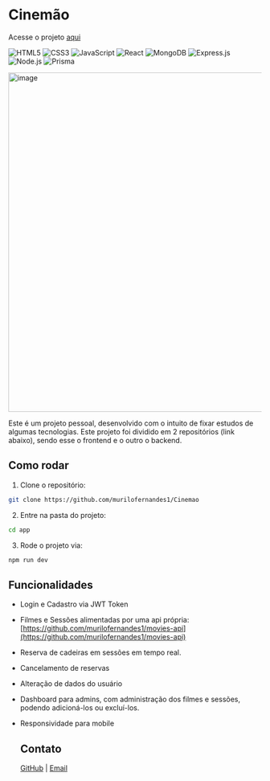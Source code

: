 # Cinemão
Acesse o projeto [aqui](https://cinemao.vercel.app/)

![HTML5](https://img.shields.io/badge/HTML5-E34F26?style=for-the-badge&logo=html5&logoColor=white)
![CSS3](https://img.shields.io/badge/CSS3-1572B6?style=for-the-badge&logo=css3&logoColor=white)
![JavaScript](https://img.shields.io/badge/JavaScript-F7DF1E?style=for-the-badge&logo=javascript&logoColor=black)
![React](https://img.shields.io/badge/React-61DAFB?style=for-the-badge&logo=react&logoColor=black)
![MongoDB](https://img.shields.io/badge/MongoDB-47A248?style=for-the-badge&logo=mongodb&logoColor=white)
![Express.js](https://img.shields.io/badge/Express.js-000000?style=for-the-badge&logo=express&logoColor=white)
![Node.js](https://img.shields.io/badge/Node.js-339933?style=for-the-badge&logo=node.js&logoColor=white)
![Prisma](https://img.shields.io/badge/Prisma-0C344B?style=for-the-badge&logo=prisma&logoColor=white)


<img width="1580" height="675" alt="image" src="https://github.com/user-attachments/assets/9138187a-0bb8-48fd-aba6-e8bc80965672" />

Este é um projeto pessoal, desenvolvido com o intuito de fixar estudos de algumas tecnologias. Este projeto foi dividido em 2 repositórios (link abaixo), sendo esse o frontend e o outro o backend.

## Como rodar

1. Clone o repositório:

```bash
git clone https://github.com/murilofernandes1/Cinemao
```

2. Entre na pasta do projeto:

```bash
cd app
```

3. Rode o projeto via:

```bash
npm run dev
```

## Funcionalidades

- Login e Cadastro via JWT Token
- Filmes e Sessões alimentadas por uma api própria: [https://github.com/murilofernandes1/movies-api](https://github.com/murilofernandes1/movies-api)
- Reserva de cadeiras em sessões em tempo real.
- Cancelamento de reservas
- Alteração de dados do usuário
- Dashboard para admins, com administração dos filmes e sessões, podendo adicioná-los ou excluí-los.
- Responsividade para mobile

  ## Contato
  [GitHub](https://github.com/murilofernandes1) | [Email](mailto:murilofernandesvaz4@gmail.com)
